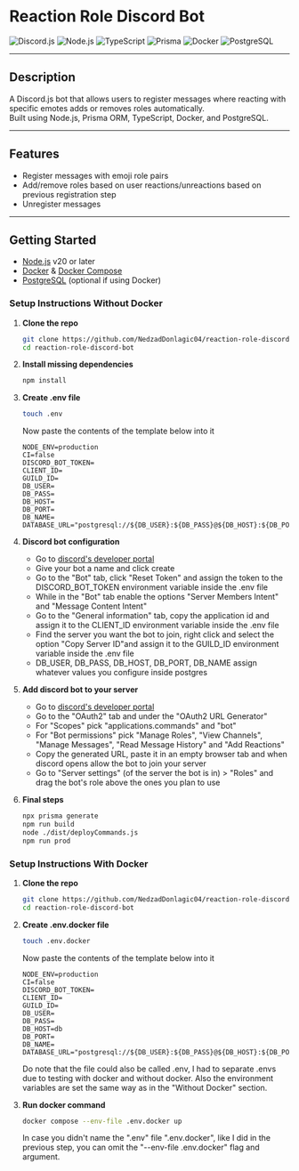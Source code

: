 # Reaction Role Discord Bot

![Discord.js](https://img.shields.io/badge/Discord.js-7289DA?style=for-the-badge&logo=discord&logoColor=white)
![Node.js](https://img.shields.io/badge/Node.js-43853d?style=for-the-badge&logo=node.js&logoColor=white)
![TypeScript](https://img.shields.io/badge/TypeScript-3178C6?style=for-the-badge&logo=typescript&logoColor=white)
![Prisma](https://img.shields.io/badge/Prisma-2D3748?style=for-the-badge&logo=prisma&logoColor=white)
![Docker](https://img.shields.io/badge/Docker-2496ED?style=for-the-badge&logo=docker&logoColor=white)
![PostgreSQL](https://img.shields.io/badge/PostgreSQL-336791?style=for-the-badge&logo=postgresql&logoColor=white)

---

## Description

A Discord.js bot that allows users to register messages where reacting with specific emotes adds or removes roles automatically.  
Built using Node.js, Prisma ORM, TypeScript, Docker, and PostgreSQL.

---

## Features

- Register messages with emoji role pairs  
- Add/remove roles based on user reactions/unreactions based on previous registration step 
- Unregister messages

---

## Getting Started

- [Node.js](https://nodejs.org/) v20 or later  
- [Docker](https://www.docker.com/) & [Docker Compose](https://docs.docker.com/compose/)  
- [PostgreSQL](https://www.postgresql.org/) (optional if using Docker)

### Setup Instructions Without Docker

1. **Clone the repo**

   ```bash
   git clone https://github.com/NedzadDonlagic04/reaction-role-discord-bot.git
   cd reaction-role-discord-bot

1. **Install missing dependencies**

   ```bash
   npm install

1. **Create .env file**

    ```bash
    touch .env
    ```

    Now paste the contents of the template below into it

   ```
   NODE_ENV=production
   CI=false
   DISCORD_BOT_TOKEN=
   CLIENT_ID=
   GUILD_ID=
   DB_USER=
   DB_PASS=
   DB_HOST=
   DB_PORT=
   DB_NAME=
   DATABASE_URL="postgresql://${DB_USER}:${DB_PASS}@${DB_HOST}:${DB_PORT}/${DB_NAME}"
   ```

1. **Discord bot configuration**
    - Go to [discord's developer portal](https://discord.com/developers/applications)
    - Give your bot a name and click create
    - Go to the "Bot" tab, click "Reset Token" and assign the token to the DISCORD_BOT_TOKEN environment variable inside the .env file
    - While in the "Bot" tab enable the options "Server Members Intent" and "Message Content Intent"
    - Go to the "General information" tab, copy the application id and assign it to the CLIENT_ID environment variable inside the .env file
    - Find the server you want the bot to join, right click and select the option "Copy Server ID"and assign it to the GUILD_ID environment variable inside the .env file
    - DB_USER, DB_PASS, DB_HOST, DB_PORT, DB_NAME assign whatever values you configure inside postgres


1. **Add discord bot to your server**
    - Go to [discord's developer portal](https://discord.com/developers/applications)
    - Go to the "OAuth2" tab and under the "OAuth2 URL Generator"
    - For "Scopes" pick "applications.commands" and "bot"
    - For "Bot permissions" pick "Manage Roles", "View Channels", "Manage Messages", "Read Message History" and "Add Reactions"
    - Copy the generated URL, paste it in an empty browser tab and when discord opens allow the bot to join your server
    - Go to "Server settings" (of the server the bot is in) > "Roles" and drag the bot's role above the ones you plan to use

1. **Final steps**

   ```bash
   npx prisma generate
   npm run build
   node ./dist/deployCommands.js
   npm run prod

### Setup Instructions With Docker

1. **Clone the repo**

   ```bash
   git clone https://github.com/NedzadDonlagic04/reaction-role-discord-bot.git
   cd reaction-role-discord-bot

1. **Create .env.docker file**

    ```bash
    touch .env.docker
    ```

    Now paste the contents of the template below into it

   ```
   NODE_ENV=production
   CI=false
   DISCORD_BOT_TOKEN=
   CLIENT_ID=
   GUILD_ID=
   DB_USER=
   DB_PASS=
   DB_HOST=db
   DB_PORT=
   DB_NAME=
   DATABASE_URL="postgresql://${DB_USER}:${DB_PASS}@${DB_HOST}:${DB_PORT}/${DB_NAME}"
   ```

   Do note that the file could also be called .env, I had to separate .envs due to testing with docker and without docker. Also the environment variables are set the same way as in the "Without Docker" section.

1. **Run docker command**

    ```bash
    docker compose --env-file .env.docker up
    ```

    In case you didn't name the ".env" file ".env.docker", like I did in the previous step, you can omit the "--env-file .env.docker" flag and argument.
